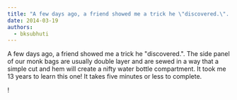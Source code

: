 ```yaml
---
title: "A few days ago, a friend showed me a trick he \"discovered.\". The side panel of our monk bags are usually..."
date: 2014-03-19
authors: 
  - bksubhuti
---
```


A few days ago, a friend showed me a trick he "discovered.". The side panel of our monk bags are usually double layer and are sewed in a way that a simple cut and hem will create a nifty water bottle compartment. It took me 13 years to learn this one! It takes five minutes or less to complete.﻿

!

